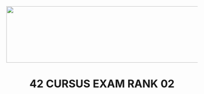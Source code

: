 <img src="https://i.imgur.com/TvlDmPS.png" width="1500" height="150">
<div align="center">
  <h1>42 CURSUS EXAM RANK 02</h1>
</div>
